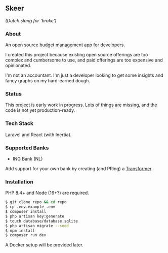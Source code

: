## Skeer

*(Dutch slang for 'broke')*

### About

An open source budget management app for developers.

I created this project because existing open source offerings are too complex and cumbersome to use, and paid offerings
are too expensive and opinionated.

I'm not an accountant. I'm just a developer looking to get some insights and fancy graphs on my hard-earned dough.

### Status

This project is early work in progress. Lots of things are missing, and the code is not yet production-ready.

### Tech Stack

Laravel and React (with Inertia).

### Supported Banks

- ING Bank (NL)

Add support for your own bank by creating (and PRing) a [Transformer](app/Domain/Transaction/Transformers).

### Installation

PHP 8.4+ and Node (16+?) are required.

```sh
$ git clone repo && cd repo
$ cp .env.example .env
$ composer install
$ php artisan key:generate
$ touch database/database.sqlite
$ php artisan migrate --seed
$ npm install
$ composer run dev
```

A Docker setup will be provided later.
